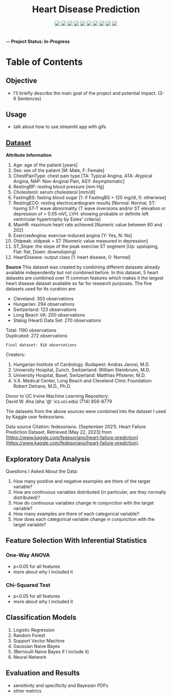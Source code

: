 <div align="center">
  <h1>Heart Disease Prediction</h1>
</div>


<div align="center">
<img src="https://img.shields.io/badge/python-3670A0?style=for-the-badge&logo=python&logoColor=ffdd54" />
    <img src="https://img.shields.io/badge/numpy-%23013243.svg?style=for-the-badge&logo=numpy&logoColor=white" />
    <img src="https://img.shields.io/badge/pandas-%23150458.svg?style=for-the-badge&logo=pandas&logoColor=white" />
    <img src="https://img.shields.io/badge/SciPy-%230C55A5.svg?style=for-the-badge&logo=scipy&logoColor=%white" />
    <img src="https://img.shields.io/badge/Matplotlib-%23ffffff.svg?style=for-the-badge&logo=Matplotlib&logoColor=black" />
        <img src="https://img.shields.io/badge/seaborn-%23565E64.svg?style=for-the-badge&logo=seaborn&logoColor=white" />
    <img src="https://img.shields.io/badge/scikit--learn-%23F7931E.svg?style=for-the-badge&logo=scikit-learn&logoColor=white" />
    <img src="https://img.shields.io/badge/TensorFlow-%23FF6F00.svg?style=for-the-badge&logo=TensorFlow&logoColor=white" />
    <img src="https://img.shields.io/badge/Keras-%23D00000.svg?style=for-the-badge&logo=Keras&logoColor=white" />
    <img  src="https://img.shields.io/badge/Streamlit-%235F4690.svg?style=for-the-badge&logo=streamlit&logoColor=white" />

</div>
<br>



#### -- Project Status: In-Progress

# Table of Contents

## Objective
- I'll briefly describe the main goal of the project and potential impact. (3-6 Sentences)



## Usage
- talk about how to use streamlit app with gifs

## [Dataset](https://www.kaggle.com/datasets/fedesoriano/heart-failure-prediction)


**Attribute Information**
1.  Age: age of the patient [years]
2.  Sex: sex of the patient [M: Male, F: Female]
3.  ChestPainType: chest pain type [TA: Typical Angina, ATA: Atypical Angina, NAP: Non-Anginal Pain, ASY: Asymptomatic]
4.  RestingBP: resting blood pressure [mm Hg]
5.  Cholesterol: serum cholesterol [mm/dl]
6.  FastingBS: fasting blood sugar [1: if FastingBS > 120 mg/dl, 0: otherwise]
7.  RestingECG: resting electrocardiogram results [Normal: Normal, ST: having ST-T wave abnormality (T wave inversions and/or ST elevation or depression of > 0.05 mV), LVH: showing probable or definite left ventricular hypertrophy by Estes' criteria]
8.  MaxHR: maximum heart rate achieved [Numeric value between 60 and 202]
9.  ExerciseAngina: exercise-induced angina [Y: Yes, N: No]
10.  Oldpeak: oldpeak = ST [Numeric value measured in depression]
11.  ST_Slope: the slope of the peak exercise ST segment [Up: upsloping, Flat: flat, Down: downsloping]
12.  HeartDisease: output class [1: heart disease, 0: Normal]

**Source**
This dataset was created by combining different datasets already available independently but not combined before. In this dataset, 5 heart datasets are combined over 11 common features which makes it the largest heart disease dataset available so far for research purposes. The five datasets used for its curation are:

-   Cleveland: 303 observations
-   Hungarian: 294 observations
-   Switzerland: 123 observations
-   Long Beach VA: 200 observations
-   Stalog (Heart) Data Set: 270 observations

Total: 1190 observations  
Duplicated: 272 observations

`Final dataset: 918 observations`

Creators:
1.  Hungarian Institute of Cardiology. Budapest: Andras Janosi, M.D.
2.  University Hospital, Zurich, Switzerland: William Steinbrunn, M.D.
3.  University Hospital, Basel, Switzerland: Matthias Pfisterer, M.D.
4.  V.A. Medical Center, Long Beach and Cleveland Clinic Foundation: Robert Detrano, M.D., Ph.D.

Donor to UC Irvine Machine Learning Repository:  
David W. Aha (aha '@' ics.uci.edu) (714) 856-8779

The datasets from the above sources were combined into the dataset I used by Kaggle user fedesoriano.

Data source Citation:
fedesoriano. (September 2021). Heart Failure Prediction Dataset. Retrieved [May 22, 2023] from [https://www.kaggle.com/fedesoriano/heart-failure-prediction](https://www.kaggle.com/fedesoriano/heart-failure-prediction).


## Exploratory Data Analysis
Questions I Asked About the Data: 
1. How many positive and negative examples are there of the target variable?  
2. How are continuous variables distributed (in particular, are they normally distributed)?  
3. How do continuous variables change in conjunction with the target variable?  
4. How many examples are there of each categorical variable?  
5. How does each categorical variable change in conjunction with the target variable?

## Feature Selection With Inferential Statistics
### One-Way ANOVA
- p<0.05 for all features
- more about why I included it
### Chi-Squared Test
- p<0.05 for all features
- more about why I included it

## Classification Models
1. Logistic Regression
2. Random Forest
3. Support Vector Machine
4. Gaussian Naive Bayes
5. (Bernoulli Naive Bayes if I include it)
6. Neural Network

## Evaluation and Results
- sensitivity and specificity and Bayesian PDFs
- other metrics
